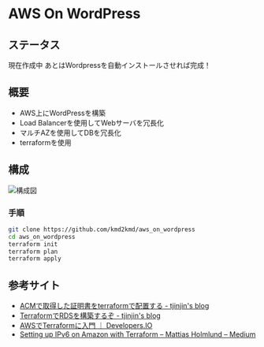 # AWS On WordPress

## ステータス

現在作成中
あとはWordpressを自動インストールさせれば完成！

## 概要

- AWS上にWordPressを構築
- Load Balancerを使用してWebサーバを冗長化
- マルチAZを使用してDBを冗長化
- terraformを使用

## 構成

![構成図](https://raw.githubusercontent.com/kmd2kmd/aws_on_wordpress/master/images/diagram.png)

### 手順

```bash s
git clone https://github.com/kmd2kmd/aws_on_wordpress
cd aws_on_wordpress
terraform init
terraform plan
terraform apply
```

## 参考サイト

- [ACMで取得した証明書をterraformで配置する - tjinjin's blog](http://cross-black777.hatenablog.com/entry/2016/11/17/231733)
- [TerraformでRDSを構築するぞ - tjinjin's blog](http://cross-black777.hatenablog.com/entry/2016/04/13/233208)
- [AWSでTerraformに入門 ｜ Developers.IO](https://dev.classmethod.jp/cloud/terraform-getting-started-with-aws/)
- [Setting up IPv6 on Amazon with Terraform – Mattias Holmlund – Medium](https://medium.com/@mattias.holmlund/setting-up-ipv6-on-amazon-with-terraform-e14b3bfef577)
